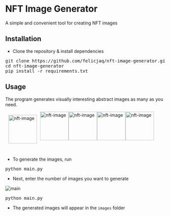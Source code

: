 # NFT Image Generator
A simple and convenient tool for creating NFT images 

## Installation

- Clone the repository & install dependencies
<pre>
git clone https://github.com/felicjaq/nft-image-generator.git
cd nft-image-generator
pip install -r requirements.txt
</pre>

## Usage

The program generates visually interesting abstract images as many as you need.<br>

<div style="display: flex;">
<img style="margin: 10px" src="https://i.ibb.co/K2XXCkW/nft-5.png" width=90 height=90 alt="nft-image">
<img src="https://i.ibb.co/ckXTVsx/nft-4.png" width=90 height=90 alt="nft-image">
<img src="https://i.ibb.co/rwv59MV/nft-3.png" width=90 height=90 alt="nft-image">
<img src="https://i.ibb.co/dgWY9Dc/nft-2.png" width=90 height=90 alt="nft-image">
<img src="https://i.ibb.co/Jmy9DWT/nft-1.png" width=90 height=90 alt="nft-image">
</div>
<br>

- To generate the images, run

<pre>
python main.py
</pre>

- Next, enter the number of images you want to generate
<img src="https://i.ibb.co/wcnCLqB/main.png" alt="main">
<pre>
python main.py
</pre>

- The generated images will appear in the  <code>images</code> folder<br>
